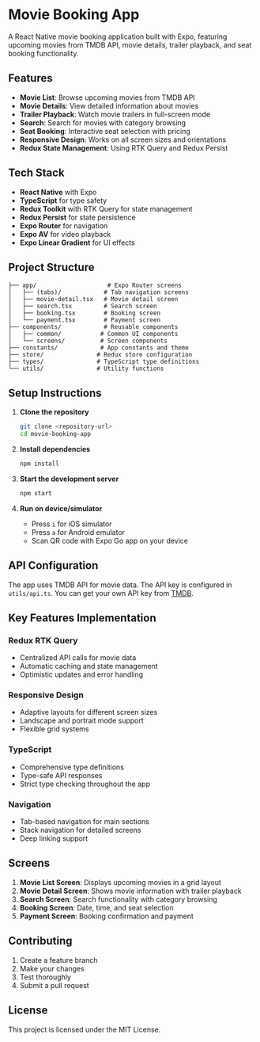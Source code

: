 # Movie Booking App

A React Native movie booking application built with Expo, featuring upcoming movies from TMDB API, movie details, trailer playback, and seat booking functionality.

## Features

- **Movie List**: Browse upcoming movies from TMDB API
- **Movie Details**: View detailed information about movies
- **Trailer Playback**: Watch movie trailers in full-screen mode
- **Search**: Search for movies with category browsing
- **Seat Booking**: Interactive seat selection with pricing
- **Responsive Design**: Works on all screen sizes and orientations
- **Redux State Management**: Using RTK Query and Redux Persist

## Tech Stack

- **React Native** with Expo
- **TypeScript** for type safety
- **Redux Toolkit** with RTK Query for state management
- **Redux Persist** for state persistence
- **Expo Router** for navigation
- **Expo AV** for video playback
- **Expo Linear Gradient** for UI effects

## Project Structure

```
├── app/                    # Expo Router screens
│   ├── (tabs)/            # Tab navigation screens
│   ├── movie-detail.tsx   # Movie detail screen
│   ├── search.tsx         # Search screen
│   ├── booking.tsx        # Booking screen
│   └── payment.tsx        # Payment screen
├── components/            # Reusable components
│   ├── common/           # Common UI components
│   └── screens/          # Screen components
├── constants/            # App constants and theme
├── store/               # Redux store configuration
├── types/               # TypeScript type definitions
└── utils/               # Utility functions
```

## Setup Instructions

1. **Clone the repository**
   ```bash
   git clone <repository-url>
   cd movie-booking-app
   ```

2. **Install dependencies**
   ```bash
   npm install
   ```

3. **Start the development server**
   ```bash
   npm start
   ```

4. **Run on device/simulator**
   - Press `i` for iOS simulator
   - Press `a` for Android emulator
   - Scan QR code with Expo Go app on your device

## API Configuration

The app uses TMDB API for movie data. The API key is configured in `utils/api.ts`. You can get your own API key from [TMDB](https://www.themoviedb.org/settings/api).

## Key Features Implementation

### Redux RTK Query
- Centralized API calls for movie data
- Automatic caching and state management
- Optimistic updates and error handling

### Responsive Design
- Adaptive layouts for different screen sizes
- Landscape and portrait mode support
- Flexible grid systems

### TypeScript
- Comprehensive type definitions
- Type-safe API responses
- Strict type checking throughout the app

### Navigation
- Tab-based navigation for main sections
- Stack navigation for detailed screens
- Deep linking support

## Screens

1. **Movie List Screen**: Displays upcoming movies in a grid layout
2. **Movie Detail Screen**: Shows movie information with trailer playback
3. **Search Screen**: Search functionality with category browsing
4. **Booking Screen**: Date, time, and seat selection
5. **Payment Screen**: Booking confirmation and payment

## Contributing

1. Create a feature branch
2. Make your changes
3. Test thoroughly
4. Submit a pull request

## License

This project is licensed under the MIT License.
